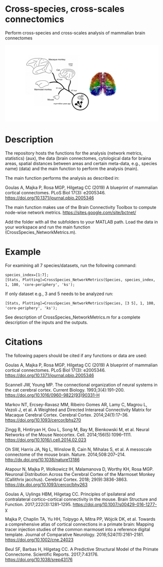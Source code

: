 # Cross-species, cross-scales connectomics
Perform cross-species and cross-scales analysis of mammalian brain connectomes

![Cross-species, cross-scales connectomics](species_connectomes_fig.png)

# Description
The repository hosts the functions for the analysis (network metrics, statistics) (aux), the data (brain connectomes, cytological data for braina areas, spatial distances between areas and certain meta-data, e.g., species name) (data) and the main function to perform the analysis (main).

The main function performs the analysis as described in:

Goulas A, Majka P, Rosa MGP, Hilgetag CC (2019) A blueprint of mammalian cortical connectomes. PLoS Biol 17(3): e2005346. https://doi.org/10.1371/journal.pbio.2005346

The main function makes use of the Brain Connectivity Toolbox to compute node-wise network metrics.
https://sites.google.com/site/bctnet/

Add the folder with all the subfolders to your MATLAB path. Load the data in your workspace and run the main function (CrossSpecies_NetworkMetrics.m).

# Example

For examining all 7 species/datasets, run the following command:

```
species_index=[1:7];
[Stats, Plotting]=CrossSpecies_NetworkMetrics(Species, species_index, 1, 100, 'core-periphery', 'ks');
```
 
If only dataset e.g., 3 and 5 needs to be analyzed run:

```
[Stats, Plotting]=CrossSpecies_NetworkMetrics(Species, [3 5], 1, 100, 'core-periphery', 'ks');
```
See description of CrossSpecies_NetworkMetrics.m for a complete description of the inputs and the outputs.

# Citations

The following papers should be cited if any functions or data are used:

Goulas A, Majka P, Rosa MGP, Hilgetag CC (2019) A blueprint of mammalian cortical connectomes. PLoS Biol 17(3): e2005346. https://doi.org/10.1371/journal.pbio.2005346

Scannell JW, Young MP. The connectional organization of neural systems in the cat cerebral cortex. Current Biology. 1993;3(4):191–200. https://doi.org/10.1016/0960-9822(93)90331-H

Markov NT, Ercsey-Ravasz MM, Ribeiro Gomes AR, Lamy C, Magrou L, Vezoli J, et al. A Weighted and Directed Interareal Connectivity Matrix for Macaque Cerebral Cortex. Cerebral Cortex. 2014;24(1):17–36. https://doi.org/10.1093/cercor/bhs270

Zingg B, Hintiryan H, Gou L, Song M, Bay M, Bienkowski M, et al. Neural Networks of the Mouse Neocortex. Cell. 2014;156(5):1096–1111. https://doi.org/10.1016/j.cell.2014.02.023

Oh SW, Harris JA, Ng L, Winslow B, Cain N, Mihalas S, et al. A mesoscale connectome of the mouse brain. Nature. 2014;508:207–214. http://dx.doi.org/10.1038/nature13186

Atapour N, Majka P, Wolkowicz IH, Malamanova D, Worthy KH, Rosa MGP. Neuronal Distribution Across the Cerebral Cortex of the Marmoset Monkey (Callithrix jacchus). Cerebral Cortex. 2018; 29(9):3836-3863. https://dx.doi.org/10.1093/cercor/bhy263
   
Goulas A, Uylings HBM, Hilgetag CC. Principles of ipsilateral and contralateral cortico-cortical connectivity in the mouse. Brain Structure and Function. 2017;222(3):1281–1295. https://doi.org/10.1007/s00429-016-1277-y

Majka P, Chaplin TA, Yu HH, Tolpygo A, Mitra PP, Wójcik DK, et al. Towards a comprehensive atlas of cortical connections in a primate brain: Mapping tracer injection studies of the common marmoset into a reference digital template. Journal of Comparative Neurology. 2016;524(11):2161–2181. https://doi.org/10.1002/cne.24023

Beul SF, Barbas H, Hilgetag CC. A Predictive Structural Model of the Primate Connectome. Scientific Reports. 2017;7:43176. https://doi.org/10.1038/srep43176 


